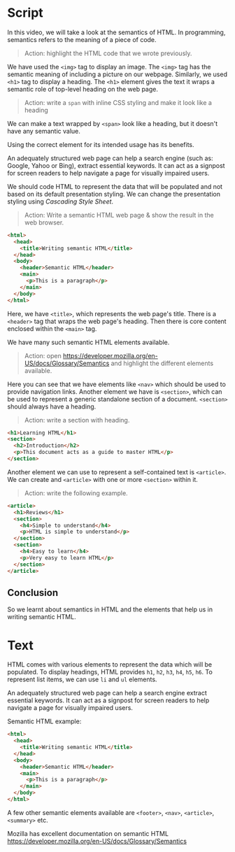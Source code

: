 # Script

In this video, we will take a look at the semantics of HTML. In programming, semantics refers to the meaning of a piece of code.

> Action: highlight the HTML code that we wrote previously.

We have used the `<img>` tag to display an image. The `<img>` tag has the semantic meaning of including a picture on our webpage. Similarly, we used `<h1>` tag to display a heading. The `<h1>` element gives the text it wraps a semantic role of top-level heading on the web page.

> Action: write a `span` with inline CSS styling and make it look like a heading

We can make a text wrapped by `<span>` look like a heading, but it doesn't have any semantic value.

Using the correct element for its intended usage has its benefits.

An adequately structured web page can help a search engine (such as: Google, Yahoo or Bing), extract essential keywords. It can act as a signpost for screen readers to help navigate a page for visually impaired users.

We should code HTML to represent the data that will be populated and not based on its default presentation styling. We can change the presentation styling using _Cascading Style Sheet_.

> Action: Write a semantic HTML web page & show the result in the web browser.

```html
<html>
  <head>
    <title>Writing semantic HTML</title>
  </head>
  <body>
    <header>Semantic HTML</header>
    <main>
      <p>This is a paragraph</p>
    </main>
  </body>
</html>
```

Here, we have `<title>`, which represents the web page's title. There is a `<header>` tag that wraps the web page's heading. Then there is core content enclosed within the `<main>` tag.

We have many such semantic HTML elements available.

> Action: open https://developer.mozilla.org/en-US/docs/Glossary/Semantics and highlight the different elements available.

Here you can see that we have elements like `<nav>` which should be used to provide navigation links. Another element we have is `<section>`, which can be used to represent a generic standalone section of a document. `<section>` should always have a heading.

> Action: write a section with heading.

```html
<h1>Learning HTML</h1>
<section>
  <h2>Introduction</h2>
  <p>This document acts as a guide to master HTML</p>
</section>
```

Another element we can use to represent a self-contained text is `<article>`. We can create and `<article>` with one or more `<section>` within it.

> Action: write the following example.

```html
<article>
  <h1>Reviews</h1>
  <section>
    <h4>Simple to understand</h4>
    <p>HTML is simple to understand</p>
  </section>
  <section>
    <h4>Easy to learn</h4>
    <p>Very easy to learn HTML</p>
  </section>
</article>
```

## Conclusion

So we learnt about semantics in HTML and the elements that help us in writing semantic HTML.

# Text

HTML comes with various elements to represent the data which will be populated. To display headings, HTML provides `h1`, `h2`, `h3`, `h4`, `h5`, `h6`. To represent list items, we can use `li` and `ul` elements.

An adequately structured web page can help a search engine extract essential keywords. It can act as a signpost for screen readers to help navigate a page for visually impaired users.

Semantic HTML example:

```html
<html>
  <head>
    <title>Writing semantic HTML</title>
  </head>
  <body>
    <header>Semantic HTML</header>
    <main>
      <p>This is a paragraph</p>
    </main>
  </body>
</html>
```

A few other semantic elements available are `<footer>`, `<nav>`, `<article>`, `<summary>` etc.

Mozilla has excellent documentation on semantic HTML https://developer.mozilla.org/en-US/docs/Glossary/Semantics
